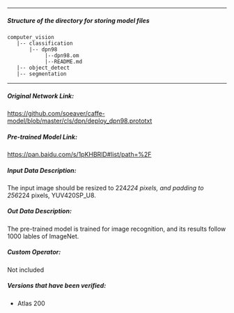 *******************************************************************************
##### Structure of the directory for storing model files
```
computer_vision
   |-- classification
       |-- dpn98
            |--dpn98.om
            |--README.md
   |-- object_detect
   |-- segmentation
```
*******************************************************************************

##### Original Network Link:

https://github.com/soeaver/caffe-model/blob/master/cls/dpn/deploy_dpn98.prototxt

##### Pre-trained Model Link:

https://pan.baidu.com/s/1pKHBRlD#list/path=%2F

##### Input Data Description:

The input image should be resized to 224*224 pixels, and padding to 256*224 pixels, YUV420SP_U8.

##### Out Data Description:

The pre-trained model is trained for image recognition, and its results follow 1000 lables of ImageNet.

##### Custom Operator:

Not included

##### Versions that have been verified: 

- Atlas 200
